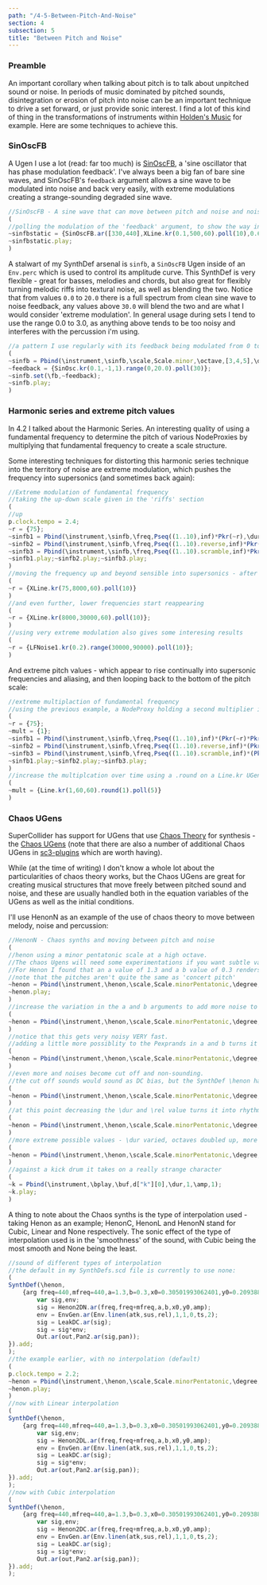 ```yaml
---
path: "/4-5-Between-Pitch-And-Noise"
section: 4
subsection: 5
title: "Between Pitch and Noise"
---
```


### Preamble

An important corollary when talking about pitch is to talk about unpitched sound or noise. In periods of music dominated by pitched sounds, disintegration or erosion of pitch into noise can be an important technique to drive a set forward, or just provide sonic interest. I find a lot of this kind of thing in the transformations of instruments within [Holden's Music](https://www.youtube.com/watch?v=2FmFXQSIzCo) for example. Here are some techniques to achieve this.

### SinOscFB

A Ugen I use a lot (read: far too much) is [SinOscFB](http://doc.sccode.org/Classes/SinOscFB.html), a 'sine oscillator that has phase modulation feedback'. I've always been a big fan of bare sine waves, and SinOscFB's `feedback` argument allows a sine wave to be modulated into noise and back very easily, with extreme modulations creating a strange-sounding degraded sine wave.

```javascript
//SinOscFB - A sine wave that can move between pitch and noise and noisy pitch
(
//polling the modulation of the 'feedback' argument, to show the way in which SinOscFB degrades sine waves
~sinfbstatic = {SinOscFB.ar([330,440],XLine.kr(0.1,500,60).poll(10),0.6)};
~sinfbstatic.play;
)
```

A stalwart of my SynthDef arsenal is `sinfb`, a `SinOscFB` Ugen inside of an `Env.perc` which is used to control its amplitude curve. This SynthDef is very flexible -  great for basses, melodies and chords, but also great for flexibly turning melodic riffs into textural noise, as well as blending the two. Notice that from values `0.0` to `20.0` there is a full spectrum from clean sine wave to noise feedback, any values above `30.0` will blend the two and are what I would consider 'extreme modulation'. In general usage during sets I tend to use the range 0.0 to 3.0, as anything above tends to be too noisy and interferes with the percussion i'm using.

```javascript
//a pattern I use regularly with its feedback being modulated from 0 to 20. Notice the difference in sound across the spectrum
(
~sinfb = Pbind(\instrument,\sinfb,\scale,Scale.minor,\octave,[3,4,5],\degree,Pseq([0,0,4,5],inf),\dur,Pbjorklund2(3,8)/4,\amp,0.3,\fb,0.1,\rel,0.3);
~feedback = {SinOsc.kr(0.1,-1,1).range(0,20.0).poll(30)};
~sinfb.set(\fb,~feedback);
~sinfb.play;
)
```

### Harmonic series and extreme pitch values

In 4.2 I talked about the Harmonic Series. An interesting quality of using a fundamental frequency to determine the pitch of various NodeProxies by multiplying that fundamental frequency to create a scale structure.

Some interesting techniques for distorting this harmonic series technique into the territory of noise are extreme modulation, which pushes the frequency into supersonics (and sometimes back again):

```javascript
//Extreme modulation of fundamental frequency
//taking the up-down scale given in the 'riffs' section
(
//up
p.clock.tempo = 2.4;
~r = {75};
~sinfb1 = Pbind(\instrument,\sinfb,\freq,Pseq((1..10),inf)*Pkr(~r),\dur,0.25,\amp,0.3,\fb,Pwhite(0.1,1.4),\rel,0.1);
~sinfb2 = Pbind(\instrument,\sinfb,\freq,Pseq((1..10).reverse,inf)*Pkr(~r),\dur,0.25,\amp,0.3,\fb,Pwhite(0.1,1.4),\rel,0.1);
~sinfb3 = Pbind(\instrument,\sinfb,\freq,Pseq((1..10).scramble,inf)*Pkr(~r),\dur,0.25,\amp,0.3,\fb,Pwhite(0.1,2.0),\rel,0.1);
~sinfb1.play;~sinfb2.play;~sinfb3.play;
)
//moving the frequency up and beyond sensible into supersonics - after reading around 5000Hz some interesting aliasing starts to happen
(
~r = {XLine.kr(75,8000,60).poll(10)}
)
//and even further, lower frequencies start reappearing
(
~r = {XLine.kr(8000,30000,60).poll(10)};
)
//using very extreme modulation also gives some interesing results
(
~r = {LFNoise1.kr(0.2).range(30000,90000).poll(10)};
)
```

And extreme pitch values - which appear to rise continually into supersonic frequencies and aliasing, and then looping back to the bottom of the pitch scale:

```javascript
//extreme multiplaction of fundamental frequency
//using the previous example, a NodeProxy holding a second multiplier is added onto the \freq argument of each Pbind
(
~r = {75};
~mult = {1};
~sinfb1 = Pbind(\instrument,\sinfb,\freq,Pseq((1..10),inf)*(Pkr(~r)*Pkr(~mult)),\dur,0.25,\amp,0.3,\fb,Pwhite(0.1,1.4),\rel,0.1);
~sinfb2 = Pbind(\instrument,\sinfb,\freq,Pseq((1..10).reverse,inf)*(Pkr(~r)*Pkr(~mult)),\dur,0.25,\amp,0.3,\fb,Pwhite(0.1,1.4),\rel,0.1);
~sinfb3 = Pbind(\instrument,\sinfb,\freq,Pseq((1..10).scramble,inf)*(Pkr(~r)*Pkr(~mult)),\dur,0.25,\amp,0.3,\fb,Pwhite(0.1,2.0),\rel,0.1);
~sinfb1.play;~sinfb2.play;~sinfb3.play;
)
//increase the multiplcation over time using a .round on a Line.kr UGen. Listen to how the scale is distorted as the multiplcation increases, eventually ending as a series of pulses
(
~mult = {Line.kr(1,60,60).round(1).poll(5)}
)
```

### Chaos UGens

SuperCollider has support for UGens that use [Chaos Theory](https://en.wikipedia.org/wiki/Chaos_theory) for synthesis - the [Chaos UGens](http://doc.sccode.org/Classes/ChaosGen.html) (note that there are also a number of additional Chaos UGens in [sc3-plugins](https://github.com/supercollider/sc3-plugins) which are worth having).

While (at the time of writing) I don't know a whole lot about the particularities of chaos theory works, but the Chaos UGens are great for creating musical structures that move freely between pitched sound and noise, and these are usually handled both in the equation variables of the UGens as well as the initial conditions.

I'll use HenonN as an example of the use of chaos theory to move between melody, noise and percussion:

```javascript
//HenonN - Chaos synths and moving between pitch and noise
(
//henon using a minor pentatonic scale at a high octave.
//The chaos Ugens will need some experimentations if you want subtle variance in sound
//For Henon I found that an a value of 1.3 and a b value of 0.3 renders a pitch in a pattern pretty reliably
//note that the pitches aren't quite the same as 'concert pitch'
~henon = Pbind(\instrument,\henon,\scale,Scale.minorPentatonic,\degree,Pseq([0,2,4,6,7],inf),\octave,8,\dur,Pbjorklund2(3,8)/4,\a,Pexprand(1.3,1.3),\b,Pexprand(0.3,0.3),\atk,0,\sus,0,\rel,Pexprand(0.1,0.1),\amp,1);
~henon.play;
)
//increase the variation in the a and b arguments to add more noise to the mix
(
~henon = Pbind(\instrument,\henon,\scale,Scale.minorPentatonic,\degree,Pseq([0,2,4,6,7],inf),\octave,8,\dur,Pbjorklund2(3,8)/4,\a,Pexprand(1.3,1.31),\b,Pexprand(0.3,0.31),\atk,0,\sus,0,\rel,Pexprand(0.1,0.1),\amp,1);
)
//notice that this gets very noisy VERY fast.
//adding a little more possiblity to the Pexprands in a and b turns it into pure noise very very fast, while still retaining a little of its pitched character
(
~henon = Pbind(\instrument,\henon,\scale,Scale.minorPentatonic,\degree,Pseq([0,2,4,6,7],inf),\octave,8,\dur,Pbjorklund2(3,8)/4,\a,Pexprand(1.3,1.35),\b,Pexprand(0.3,0.35),\atk,0,\sus,0,\rel,Pexprand(0.1,0.1),\amp,1);
)
//even more and noises become cut off and non-sounding.
//the cut off sounds would sound as DC bias, but the SynthDef \henon has a LeakDC on its output to prevent this as it can damage sound systems and is generally quite an unpleasant thing to deal with.
(
~henon = Pbind(\instrument,\henon,\scale,Scale.minorPentatonic,\degree,Pseq([0,2,4,6,7],inf),\octave,8,\dur,Pbjorklund2(3,8)/4,\a,Pexprand(1.3,1.45),\b,Pexprand(0.3,0.55),\atk,0,\sus,0,\rel,Pexprand(0.1,0.1),\amp,1);
)
//at this point decreasing the \dur and \rel value turns it into rhythmic percussion
(
~henon = Pbind(\instrument,\henon,\scale,Scale.minorPentatonic,\degree,Pseq([0,2,4,6,7],inf),\octave,8,\dur,0.25,\a,Pexprand(1.3,1.45),\b,Pexprand(0.3,0.55),\atk,0,\sus,0,\rel,Pexprand(0.01,0.1),\amp,1);
)
//more extreme possible values - \dur varied, octaves doubled up, more variation in a and b values, more octaves
(
~henon = Pbind(\instrument,\henon,\scale,Scale.minorPentatonic,\degree,Pseq([0,2,4,6,7],inf),\octave,[8,12,9,10],\dur,Pwrand([0.25,Pbjorklund2(Pwhite(3,5),8,1)/4,Pseq([0.125],4)],[7,4,1].normalizeSum,inf),\a,Pexprand(1.2,1.55),\b,Pexprand(0.21,0.55),\atk,0,\sus,0,\rel,Pexprand(0.01,0.6),\amp,1);
)
//against a kick drum it takes on a really strange character
(
~k = Pbind(\instrument,\bplay,\buf,d["k"][0],\dur,1,\amp,1);
~k.play;
)
```

A thing to note about the Chaos synths is the type of interpolation used - taking Henon as an example; HenonC, HenonL and HenonN stand for Cubic, Linear and None respectively. The sonic effect of the type of interpolation used is in the 'smoothness' of the sound, with Cubic being the most smooth and None being the least.

```javascript
//sound of different types of interpolation
//the default in my SynthDefs.scd file is currently to use none:
(
SynthDef(\henon,
	{arg freq=440,mfreq=440,a=1.3,b=0.3,x0=0.30501993062401,y0=0.20938865431933,atk=0.01,sus=1,rel=1,ts=1,out=0,pan=0,amp=0.3;
		var sig,env;
		sig = Henon2DN.ar(freq,freq+mfreq,a,b,x0,y0,amp);
		env = EnvGen.ar(Env.linen(atk,sus,rel),1,1,0,ts,2);
		sig = LeakDC.ar(sig);
		sig = sig*env;
		Out.ar(out,Pan2.ar(sig,pan));
}).add;
);
//the example earlier, with no interpolation (default)
(
p.clock.tempo = 2.2;
~henon = Pbind(\instrument,\henon,\scale,Scale.minorPentatonic,\degree,Pseq([0,2,4,6,7],inf),\octave,[8,12,9,10],\dur,Pwrand([0.25,Pbjorklund2(Pwhite(3,5),8,1)/4,Pseq([0.125],4)],[7,4,1].normalizeSum,inf),\a,Pexprand(1.2,1.55),\b,Pexprand(0.21,0.55),\atk,0,\sus,0,\rel,Pexprand(0.01,0.6),\amp,1);
~henon.play;
)
//now with Linear interpolation
(
SynthDef(\henon,
	{arg freq=440,mfreq=440,a=1.3,b=0.3,x0=0.30501993062401,y0=0.20938865431933,atk=0.01,sus=1,rel=1,ts=1,out=0,pan=0,amp=0.3;
		var sig,env;
		sig = Henon2DL.ar(freq,freq+mfreq,a,b,x0,y0,amp);
		env = EnvGen.ar(Env.linen(atk,sus,rel),1,1,0,ts,2);
		sig = LeakDC.ar(sig);
		sig = sig*env;
		Out.ar(out,Pan2.ar(sig,pan));
}).add;
);
//now with Cubic interpolation
(
SynthDef(\henon,
	{arg freq=440,mfreq=440,a=1.3,b=0.3,x0=0.30501993062401,y0=0.20938865431933,atk=0.01,sus=1,rel=1,ts=1,out=0,pan=0,amp=0.3;
		var sig,env;
		sig = Henon2DC.ar(freq,freq+mfreq,a,b,x0,y0,amp);
		env = EnvGen.ar(Env.linen(atk,sus,rel),1,1,0,ts,2);
		sig = LeakDC.ar(sig);
		sig = sig*env;
		Out.ar(out,Pan2.ar(sig,pan));
}).add;
);
```
